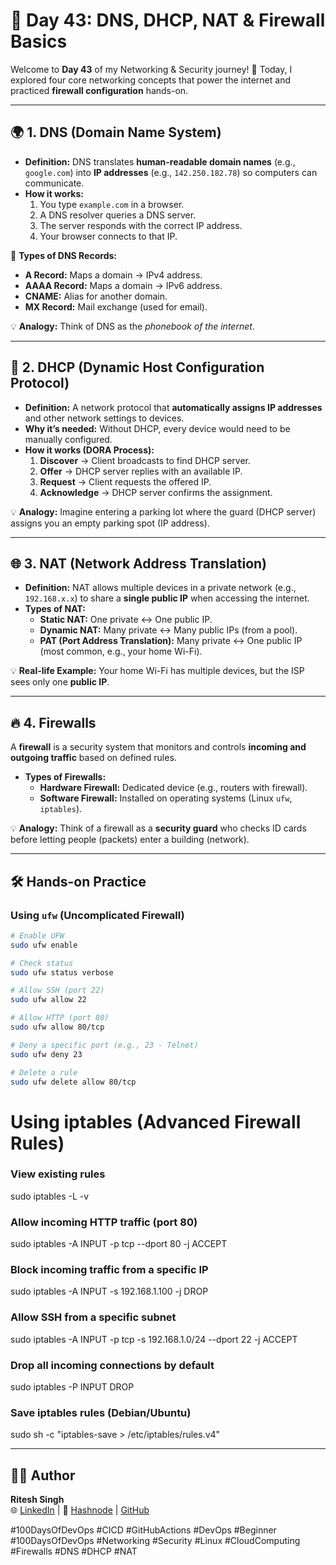 # 📘 Day 43: DNS, DHCP, NAT & Firewall Basics  

Welcome to **Day 43** of my Networking & Security journey! 🚀 
Today, I explored four core networking concepts that power the internet and practiced **firewall configuration** hands-on. 

---

## 🌍 1. DNS (Domain Name System)  

- **Definition:** DNS translates **human-readable domain names** (e.g., `google.com`) into **IP addresses** (e.g., `142.250.182.78`) so computers can communicate.  
- **How it works:**  
  1. You type `example.com` in a browser.  
  2. A DNS resolver queries a DNS server.  
  3. The server responds with the correct IP address.  
  4. Your browser connects to that IP.  

🔑 **Types of DNS Records:**  
- **A Record:** Maps a domain → IPv4 address.  
- **AAAA Record:** Maps a domain → IPv6 address.  
- **CNAME:** Alias for another domain.  
- **MX Record:** Mail exchange (used for email).  

💡 **Analogy:** Think of DNS as the *phonebook of the internet*.  

---

## 📡 2. DHCP (Dynamic Host Configuration Protocol)  

- **Definition:** A network protocol that **automatically assigns IP addresses** and other network settings to devices.  
- **Why it’s needed:** Without DHCP, every device would need to be manually configured.  
- **How it works (DORA Process):**  
  1. **Discover** → Client broadcasts to find DHCP server.  
  2. **Offer** → DHCP server replies with an available IP.  
  3. **Request** → Client requests the offered IP.  
  4. **Acknowledge** → DHCP server confirms the assignment.  

💡 **Analogy:** Imagine entering a parking lot where the guard (DHCP server) assigns you an empty parking spot (IP address).  

---

## 🌐 3. NAT (Network Address Translation)  

- **Definition:** NAT allows multiple devices in a private network (e.g., `192.168.x.x`) to share a **single public IP** when accessing the internet.  
- **Types of NAT:**  
  - **Static NAT:** One private ↔ One public IP.  
  - **Dynamic NAT:** Many private ↔ Many public IPs (from a pool).  
  - **PAT (Port Address Translation):** Many private ↔ One public IP (most common, e.g., your home Wi-Fi).  

💡 **Real-life Example:** Your home Wi-Fi has multiple devices, but the ISP sees only one **public IP**.  

---

## 🔥 4. Firewalls  

A **firewall** is a security system that monitors and controls **incoming and outgoing traffic** based on defined rules.  

- **Types of Firewalls:**  
  - **Hardware Firewall:** Dedicated device (e.g., routers with firewall).  
  - **Software Firewall:** Installed on operating systems (Linux `ufw`, `iptables`).  

💡 **Analogy:** Think of a firewall as a **security guard** who checks ID cards before letting people (packets) enter a building (network).  

---

## 🛠 Hands-on Practice  

### Using `ufw` (Uncomplicated Firewall)  

```bash
# Enable UFW
sudo ufw enable

# Check status
sudo ufw status verbose

# Allow SSH (port 22)
sudo ufw allow 22

# Allow HTTP (port 80)
sudo ufw allow 80/tcp

# Deny a specific port (e.g., 23 - Telnet)
sudo ufw deny 23

# Delete a rule
sudo ufw delete allow 80/tcp

```

# Using iptables (Advanced Firewall Rules)

### View existing rules
sudo iptables -L -v

### Allow incoming HTTP traffic (port 80)
sudo iptables -A INPUT -p tcp --dport 80 -j ACCEPT

### Block incoming traffic from a specific IP
sudo iptables -A INPUT -s 192.168.1.100 -j DROP

### Allow SSH from a specific subnet
sudo iptables -A INPUT -p tcp -s 192.168.1.0/24 --dport 22 -j ACCEPT

### Drop all incoming connections by default
sudo iptables -P INPUT DROP

### Save iptables rules (Debian/Ubuntu)
sudo sh -c "iptables-save > /etc/iptables/rules.v4"

---
## 👨‍💻 Author
**Ritesh Singh**  
🌐 [LinkedIn](https://www.linkedin.com/in/ritesh-singh-092b84340/) | 📝 [Hashnode](https://ritesh-devops.hashnode.dev/) | [GitHub](https://github.com/ritesh355/Devops-journal)

#100DaysOfDevOps #CICD #GitHubActions #DevOps #Beginner
#100DaysOfDevOps #Networking #Security #Linux #CloudComputing #Firewalls #DNS #DHCP #NAT



